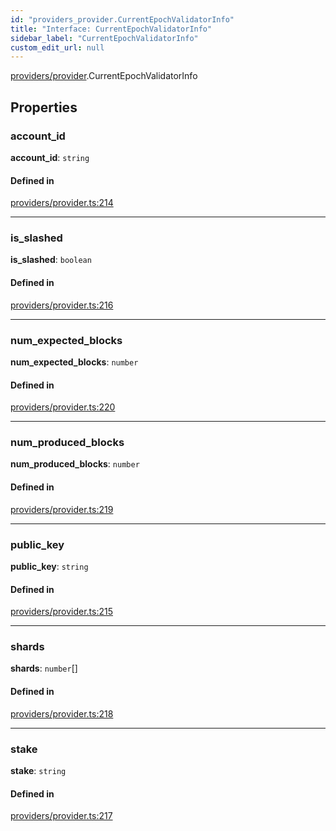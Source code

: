 ```yaml
---
id: "providers_provider.CurrentEpochValidatorInfo"
title: "Interface: CurrentEpochValidatorInfo"
sidebar_label: "CurrentEpochValidatorInfo"
custom_edit_url: null
---
```


[providers/provider](../modules/providers_provider.md).CurrentEpochValidatorInfo

## Properties

### account\_id

 **account\_id**: `string`

#### Defined in

[providers/provider.ts:214](https://github.com/near/near-api-js/blob/ef6d7fbf/packages/near-api-js/src/providers/provider.ts#L214)

___

### is\_slashed

 **is\_slashed**: `boolean`

#### Defined in

[providers/provider.ts:216](https://github.com/near/near-api-js/blob/ef6d7fbf/packages/near-api-js/src/providers/provider.ts#L216)

___

### num\_expected\_blocks

 **num\_expected\_blocks**: `number`

#### Defined in

[providers/provider.ts:220](https://github.com/near/near-api-js/blob/ef6d7fbf/packages/near-api-js/src/providers/provider.ts#L220)

___

### num\_produced\_blocks

 **num\_produced\_blocks**: `number`

#### Defined in

[providers/provider.ts:219](https://github.com/near/near-api-js/blob/ef6d7fbf/packages/near-api-js/src/providers/provider.ts#L219)

___

### public\_key

 **public\_key**: `string`

#### Defined in

[providers/provider.ts:215](https://github.com/near/near-api-js/blob/ef6d7fbf/packages/near-api-js/src/providers/provider.ts#L215)

___

### shards

 **shards**: `number`[]

#### Defined in

[providers/provider.ts:218](https://github.com/near/near-api-js/blob/ef6d7fbf/packages/near-api-js/src/providers/provider.ts#L218)

___

### stake

 **stake**: `string`

#### Defined in

[providers/provider.ts:217](https://github.com/near/near-api-js/blob/ef6d7fbf/packages/near-api-js/src/providers/provider.ts#L217)
